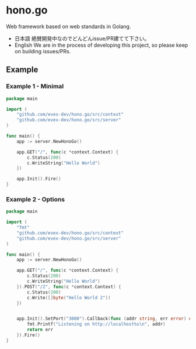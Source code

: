 # hono.go
Web framework based on web standards in Golang.

- 日本語
絶賛開発中なのでどんどんissue/PR建てて下さい。
- English
We are in the process of developing this project, so please keep on building issues/PRs.

## Example

### Example 1 - Minimal

```go
package main

import (
	"github.com/evex-dev/hono.go/src/context"
	"github.com/evex-dev/hono.go/src/server"
)

func main() {
	app := server.NewHonoGo()

	app.GET("/", func(c *context.Context) {
		c.Status(200)
		c.WriteString("Hello World")
	})

	app.Init().Fire()
}
```

### Example 2 - Options

```go
package main

import (
	"fmt"
	"github.com/evex-dev/hono.go/src/context"
	"github.com/evex-dev/hono.go/src/server"
)

func main() {
	app := server.NewHonoGo()

	app.GET("/", func(c *context.Context) {
		c.Status(200)
		c.WriteString("Hello World")
	}).POST("/2", func(c *context.Context) {
		c.Status(200)
		c.Write([]byte("Hello World 2"))
	})


	app.Init().SetPort("3000").Callback(func (addr string, err error) error {
		fmt.Printf("Listening on http://localhost%s\n", addr)
		return err
	}).Fire()
}
```
